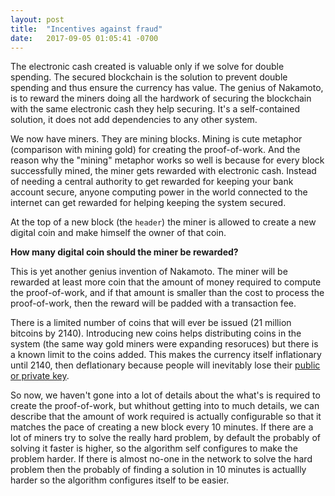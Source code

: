 ```yaml
---
layout: post
title:  "Incentives against fraud"
date:   2017-09-05 01:05:41 -0700
---
```


The electronic cash created is valuable only if we solve for double spending. The secured blockchain is the solution to prevent double spending and thus ensure the currency has value. The genius of Nakamoto, is to reward the miners doing all the hardwork of securing the blockchain with the same electronic cash they help securing. It's a self-contained solution, it does not add dependencies to any other system.

We now have miners. They are mining blocks. Mining is cute metaphor (comparison with mining gold) for creating the proof-of-work. And the reason why the "mining" metaphor works so well is because for every block successfully mined, the miner gets rewarded with electronic cash. Instead of needing a central authority to get rewarded for keeping your bank account secure, anyone computing power in the world connected to the internet can get rewarded for helping keeping the system secured.

At the top of a new block (the `header`) the miner is allowed to create a new digital coin and make himself the owner of that coin.

**How many digital coin should the miner be rewarded?**

This is yet another genius invention of Nakamoto. The miner will be rewarded at least more coin that the amount of money required to compute the proof-of-work, and if that amount is smaller than the cost to process the proof-of-work, then the reward will be padded with a transaction fee.

There is a limited number of coins that will ever be issued (21 million bitcoins by 2140). Introducing new coins helps distributing coins in the system (the same way gold miners were expanding resoruces) but there is a known limit to the coins added. This makes the currency itself inflationary until 2140, then deflationary because people will inevitably lose their [public or private key]().

So now, we haven't gone into a lot of details about the what's is required to create the proof-of-work, but whithout getting into to much details, we can describe that the amount of work required is actually configurable so that it matches the pace of creating a new block every 10 minutes. If there are a lot of miners try to solve the really hard problem, by default the probably of solving it faster is higher, so the algorithm self configures to make the problem harder. If there is almost no-one in the network to solve the hard problem then the probably of finding a solution in 10 minutes is actuallly harder so the algorithm configures itself to be easier.
